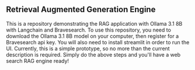 ## Retrieval Augmented Generation Engine

This is a repository demonstrating the RAG application with Ollama 3.1 8B with Langchain and Bravesearch.
To use this repository, you need to download the Ollama 3.1 8B model on your computer, then register for a Bravesearch api key.
You will also need to install streamlit in order to run the UI.
Currently, this is a simple prototype, so no more than the current description is required. Simply do the above steps and you'll have a web search RAG engine ready!
